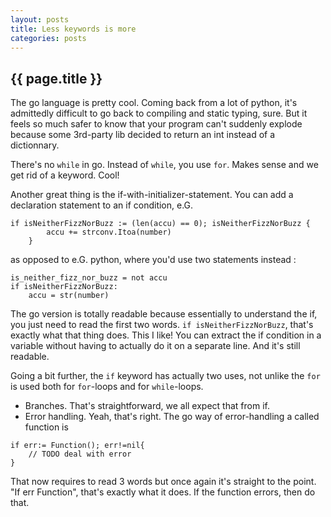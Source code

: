 ```yaml
---
layout: posts
title: Less keywords is more
categories: posts
---
```


<h2> {{ page.title }} </h2>

The go language is pretty cool. Coming back from a lot of python, it's admittedly difficult to go back to compiling and static typing, sure. But it feels so much safer to know that your program can't suddenly explode because some 3rd-party lib decided to return an int instead of a dictionnary.

<!-- more -->

There's no `while` in go. Instead of `while`, you use `for`. Makes sense and we get rid of a keyword. Cool!

Another great thing is the if-with-initializer-statement. You can add a declaration statement to an if condition, e.G.

```
if isNeitherFizzNorBuzz := (len(accu) == 0); isNeitherFizzNorBuzz {
        accu += strconv.Itoa(number)
    }
```

as opposed to e.G. python, where you'd use two statements instead :

```
is_neither_fizz_nor_buzz = not accu
if isNeitherFizzNorBuzz:
    accu = str(number)
```

The go version is totally readable because essentially to understand the if, you just need to read the first two words.
`if isNeitherFizzNorBuzz`, that's exactly what that thing does. This I like! You can extract the if condition in a variable without having to actually do it on a separate line. And it's still readable.

Going a bit further, the `if` keyword has actually two uses, not unlike the `for` is used both for `for`-loops and for `while`-loops.

* Branches. That's straightforward, we all expect that from if.
* Error handling. Yeah, that's right. The go way of error-handling a called function is

```
if err:= Function(); err!=nil{
    // TODO deal with error
}
```

That now requires to read 3 words but once again it's straight to the point.
"If err Function", that's exactly what it does. If the function errors, then do that.
